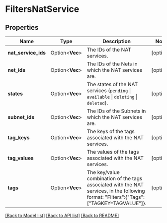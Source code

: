 # FiltersNatService

## Properties

Name | Type | Description | Notes
------------ | ------------- | ------------- | -------------
**nat_service_ids** | Option<**Vec<String>**> | The IDs of the NAT services. | [optional]
**net_ids** | Option<**Vec<String>**> | The IDs of the Nets in which the NAT services are. | [optional]
**states** | Option<**Vec<String>**> | The states of the NAT services (`pending` \\| `available` \\| `deleting` \\| `deleted`). | [optional]
**subnet_ids** | Option<**Vec<String>**> | The IDs of the Subnets in which the NAT services are. | [optional]
**tag_keys** | Option<**Vec<String>**> | The keys of the tags associated with the NAT services. | [optional]
**tag_values** | Option<**Vec<String>**> | The values of the tags associated with the NAT services. | [optional]
**tags** | Option<**Vec<String>**> | The key/value combination of the tags associated with the NAT services, in the following format: &quot;Filters&quot;:{&quot;Tags&quot;:[&quot;TAGKEY=TAGVALUE&quot;]}. | [optional]

[[Back to Model list]](../README.md#documentation-for-models) [[Back to API list]](../README.md#documentation-for-api-endpoints) [[Back to README]](../README.md)


